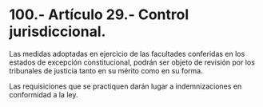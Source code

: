 # 100.- Artículo 29.- Control jurisdiccional.

Las medidas adoptadas en ejercicio de las facultades conferidas en los estados de excepción constitucional, podrán ser objeto de revisión por los tribunales de justicia tanto en su mérito como en su forma.&#x20;

Las requisiciones que se practiquen darán lugar a indemnizaciones en conformidad a la ley.

